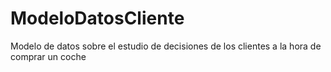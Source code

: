 # ModeloDatosCliente
Modelo de datos sobre el estudio de decisiones de los clientes a la hora de comprar un coche

